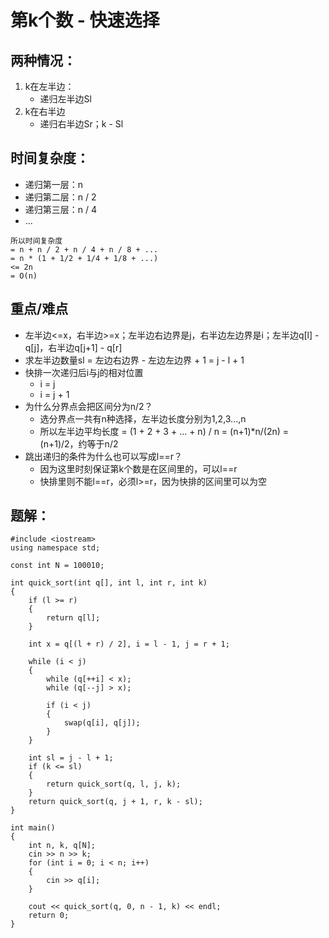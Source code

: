 # 第k个数 - 快速选择

## 两种情况：
1. k在左半边：
    - 递归左半边Sl
2. k在右半边
    - 递归右半边Sr；k - Sl

## 时间复杂度：
- 递归第一层：n
- 递归第二层：n / 2
- 递归第三层：n / 4
- ...
```
所以时间复杂度
= n + n / 2 + n / 4 + n / 8 + ...
= n * (1 + 1/2 + 1/4 + 1/8 + ...)
<= 2n
= O(n)
```

## 重点/难点
- 左半边<=x，右半边>=x；左半边右边界是j，右半边左边界是i；左半边q[l] - q[j]，右半边q[j+1] - q[r]
- 求左半边数量sl = 左边右边界 - 左边左边界 + 1 = j - l + 1
- 快排一次递归后i与j的相对位置
    - i = j
    - i = j + 1
- 为什么分界点会把区间分为n/2？
    - 选分界点一共有n种选择，左半边长度分别为1,2,3...,n
    - 所以左半边平均长度 = (1 + 2 + 3 + ... + n) / n = (n+1)*n/(2n) = (n+1)/2，约等于n/2
- 跳出递归的条件为什么也可以写成l==r？
    - 因为这里时刻保证第k个数是在区间里的，可以l==r
    - 快排里则不能l==r，必须l>=r，因为快排的区间里可以为空

## 题解：
```
#include <iostream>
using namespace std;

const int N = 100010;

int quick_sort(int q[], int l, int r, int k)
{
    if (l >= r)
    {
        return q[l];
    }
    
    int x = q[(l + r) / 2], i = l - 1, j = r + 1;
    
    while (i < j)
    {
        while (q[++i] < x);
        while (q[--j] > x);
        
        if (i < j)
        {
            swap(q[i], q[j]);
        }
    }
    
    int sl = j - l + 1; 
    if (k <= sl)
    {
        return quick_sort(q, l, j, k);
    }
    return quick_sort(q, j + 1, r, k - sl);
}

int main()
{
    int n, k, q[N];
    cin >> n >> k;
    for (int i = 0; i < n; i++)
    {
        cin >> q[i];
    }
    
    cout << quick_sort(q, 0, n - 1, k) << endl;
    return 0;
}
```